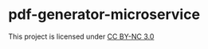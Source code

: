 # pdf-generator-microservice

This project is licensed under [CC BY-NC 3.0](https://creativecommons.org/licenses/by-nc/3.0/)
